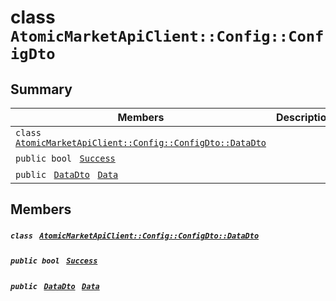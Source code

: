 # class `AtomicMarketApiClient::Config::ConfigDto` 

## Summary

 Members                                | Descriptions                                
----------------------------------------|---------------------------------------------
`class ` [`AtomicMarketApiClient::Config::ConfigDto::DataDto`](.github/workflows/documentation/md/AtomicMarketApiClient--Config--ConfigDto--DataDto.md#class_atomic_market_api_client_1_1_config_1_1_config_dto_1_1_data_dto)        | 
`public bool ` [`Success`](#class_atomic_market_api_client_1_1_config_1_1_config_dto_1a506fb037fbb6bfe8f254c021a2c3cfac) | 
`public ` [`DataDto`](.github/workflows/documentation/md/AtomicMarketApiClient--Config--ConfigDto--DataDto.md#class_atomic_market_api_client_1_1_config_1_1_config_dto_1_1_data_dto)` ` [`Data`](#class_atomic_market_api_client_1_1_config_1_1_config_dto_1a65c0779654774581967081cf3136bd84) | 

## Members

##### `class ` [`AtomicMarketApiClient::Config::ConfigDto::DataDto`](.github/workflows/documentation/md/AtomicMarketApiClient--Config--ConfigDto--DataDto.md#class_atomic_market_api_client_1_1_config_1_1_config_dto_1_1_data_dto) 

##### `public bool ` [`Success`](#class_atomic_market_api_client_1_1_config_1_1_config_dto_1a506fb037fbb6bfe8f254c021a2c3cfac) 

##### `public ` [`DataDto`](.github/workflows/documentation/md/AtomicMarketApiClient--Config--ConfigDto--DataDto.md#class_atomic_market_api_client_1_1_config_1_1_config_dto_1_1_data_dto)` ` [`Data`](#class_atomic_market_api_client_1_1_config_1_1_config_dto_1a65c0779654774581967081cf3136bd84) 

